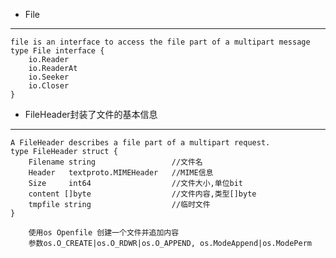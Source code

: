 * File
---
    file is an interface to access the file part of a multipart message
    type File interface {
        io.Reader
        io.ReaderAt
        io.Seeker
        io.Closer
    }
    
* FileHeader封装了文件的基本信息

---
    A FileHeader describes a file part of a multipart request.
    type FileHeader struct {
        Filename string					//文件名
        Header   textproto.MIMEHeader	//MIME信息
        Size     int64					//文件大小,单位bit
        content []byte					//文件内容,类型[]byte
        tmpfile string					//临时文件
    }
    
    
    
```
    使用os Openfile 创建一个文件并追加内容
    参数os.O_CREATE|os.O_RDWR|os.O_APPEND, os.ModeAppend|os.ModePerm
```